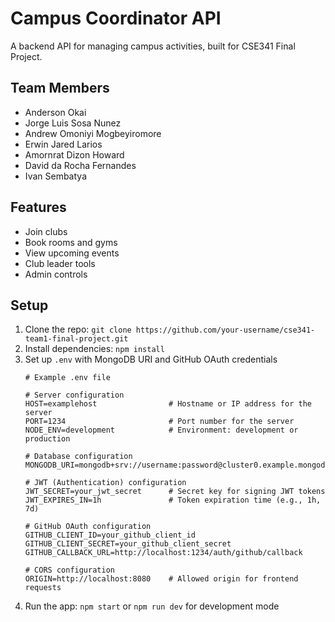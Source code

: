 # Campus Coordinator API
A backend API for managing campus activities, built for CSE341 Final Project.

## Team Members
- Anderson Okai
- Jorge Luis Sosa Nunez
- Andrew Omoniyi Mogbeyiromore
- Erwin Jared Larios
- Amornrat Dizon Howard
- David da Rocha Fernandes
- Ivan Sembatya

## Features
- Join clubs
- Book rooms and gyms
- View upcoming events
- Club leader tools
- Admin controls

## Setup
1. Clone the repo: `git clone https://github.com/your-username/cse341-team1-final-project.git`
2. Install dependencies: `npm install`
3. Set up `.env` with MongoDB URI and GitHub OAuth credentials
    ```
    # Example .env file

    # Server configuration
    HOST=examplehost                # Hostname or IP address for the server
    PORT=1234                       # Port number for the server
    NODE_ENV=development            # Environment: development or production

    # Database configuration
    MONGODB_URI=mongodb+srv://username:password@cluster0.example.mongodb.net/dbname

    # JWT (Authentication) configuration
    JWT_SECRET=your_jwt_secret      # Secret key for signing JWT tokens
    JWT_EXPIRES_IN=1h               # Token expiration time (e.g., 1h, 7d)

    # GitHub OAuth configuration
    GITHUB_CLIENT_ID=your_github_client_id
    GITHUB_CLIENT_SECRET=your_github_client_secret
    GITHUB_CALLBACK_URL=http://localhost:1234/auth/github/callback

    # CORS configuration
    ORIGIN=http://localhost:8080    # Allowed origin for frontend requests
    ```
4. Run the app: `npm start` or `npm run dev` for development mode
